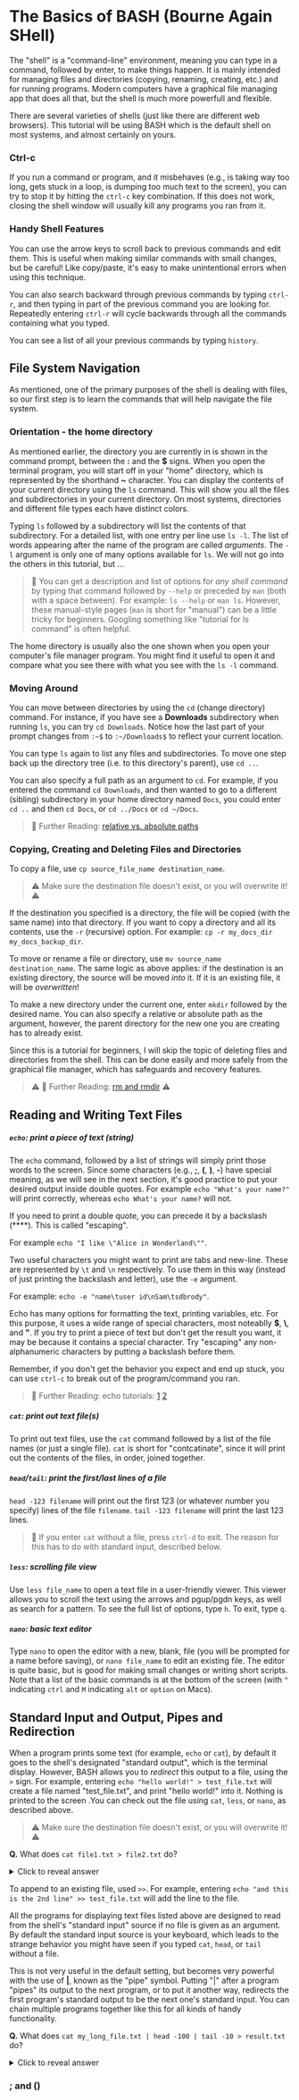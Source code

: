 # The Basics of BASH (Bourne Again SHell)

The "shell" is a "command-line" environment, meaning you can type in a command, followed by enter, to make things happen. It is mainly intended for managing files and directories (copying, renaming, creating, etc.) and for running programs. Modern computers have a graphical file managing app that does all that, but the shell is much more powerfull and flexible.

There are several varieties of shells (just like there are different web browsers). This tutorial will be using BASH which is the default shell on most systems, and almost certainly on yours.

### Ctrl-c
If you run a command or program, and it misbehaves (e.g., is taking way too long, gets stuck in a loop, is dumping too much text to the screen), you can try to stop it by hitting the `ctrl-c` key combination. If this does not work, closing the shell window will usually kill any programs you ran from it.

### Handy Shell Features
You can use the arrow keys to scroll back to previous commands and edit them. This is useful when making similar commands with small changes, but be careful! Like copy/paste, it's easy to make unintentional errors when using this technique.

You can also search backward through previous commands by typing `ctrl-r`, and then typing in part of the previous command you are looking for. Repeatedly entering `ctrl-r` will cycle backwards through all the commands containing what you typed.

You can see a list of all your previous commands by typing `history`.

## File System Navigation
As mentioned, one of the primary purposes of the shell is dealing with files, so our first step is to learn the commands that will help navigate the file system.

### Orientation - the home directory
As mentioned earlier, the directory you are currently in is shown in the command prompt, between the **:** and the **$** signs.
When you open the terminal program, you will start off in your "home" directory, which is represented by the shorthand **~** character.
You can display the contents of your current directory using the `ls` command. This will show you all the files and subdirectories
in your current directory. On most systems, directories and different file types each have distinct colors.

Typing `ls` followed by a subdirectory will list the contents of that subdirectory.
For a detailed list, with one entry per line use `ls -l`. The list of words appearing after the name of the program are called _arguments_. The `-l` argument is only one of many options available for `ls`. We will not go into the others in this tutorial, but ...

>  📝 You can get a description and list of options for *any shell command* by typing that command followed by `--help` or preceded by `man` (both with a space between).
> For example: `ls --help` or `man ls`. However, these manual-style pages (`man` is short for "manual") can be a little tricky for beginners.
> Googling something like "tutorial for ls command" is often helpful.

The home directory is usually also the one shown when you open your computer's file manager program.
You might find it useful to open it and compare what you see there with what you see with the `ls -l` command.  

### Moving Around
You can move between directories by using the `cd` (change directory) command. For instance, if you have see a **Downloads** subdirectory when running `ls`, you can try `cd Downloads`. Notice how the last part of your prompt changes from `:~$` to `:~/Downloads$` to reflect your current location. 

You can type `ls` again to list any files and subdirectories. To move one step back up the directory tree (i.e. to this directory's parent), use `cd ..`.

You can also specify a full path as an argument to `cd`. For example, if you entered the command `cd Downloads`, and then wanted to go to a different (sibling) subdirectory in your home directory named `Docs`, you could enter `cd ..` and then `cd Docs`, or `cd ../Docs` or `cd ~/Docs`.

> 📖 Further Reading: [relative vs. absolute paths](https://linuxhandbook.com/absolute-vs-relative-path/)

### Copying, Creating and Deleting Files and Directories
To copy a file, use `cp source_file_name destination_name`.

> ⚠️ Make sure the destination file doesn't exist, or you will overwrite it! ⚠️

If the destination you specified is a directory, the file will be copied (with the same name) into that directory. If you want to copy a directory and all its contents, use the `-r` (recursive) option. For example: `cp -r my_docs_dir my_docs_backup_dir`.

To move or rename a file or directory, use `mv source_name destination_name`. The same logic as above applies: if the destination is an existing directory, the source will be moved _into_ it. If it is an existing file, it will be _overwritten_!

To make a new directory under the current one, enter `mkdir` followed by the desired name. You can also specify a relative or absolute path as the argument, however, the parent directory for the new one you are creating has to already exist. 

Since this is a tutorial for beginners, I will skip the topic of deleting files and directories from the shell. This can be done easily and more safely from the graphical file manager, which has safeguards and recovery features.

> ⚠️ 📖 Further Reading: [rm and rmdir](https://www.hostinger.com/tutorials/how-to-remove-files-and-folders-using-linux-command-line) ⚠️

## Reading and Writing Text Files

##### `echo`: print a piece of text (string)
The `echo` command, followed by a list of strings will simply print those words to the screen. Since some characters (e.g., **;**, **(**, **)**, **-**) have special meaning, as we will see in the next section, it's good practice to put your desired output inside double quotes. For example `echo "What's your name?"` will print correctly, whereas `echo What's your name?` will not.

If you need to print a double quote, you can precede it by a backslash (**\**). This is called "escaping".

For example `echo "I like \"Alice in Wonderland\""`. 

Two useful characters you might want to print are tabs and new-line. These are represented by `\t` and `\n` respectively. To use them in this way (instead of just printing the backslash and letter), use the `-e` argument.

For example: `echo -e "name\tuser id\nSam\tsdbrody"`.

Echo has many options for formatting the text, printing variables, etc. For this purpose, it uses a wide range of special characters, most noteablly **$**, **\\**, and **"**. If you try to print a piece of text but don't get the result you want, it may be because it contains a special character. Try "escaping" any non-alphanumeric characters by putting a backslash before them.

Remember, if you don't get the behavior you expect and end up stuck, you can use `ctrl-c` to break out of the program/command you ran.  

> 📖 Further Reading: echo tutorials: [1](https://earthly.dev/blog/practical-guide-to-linux-echo-cmd/) [2](https://linuxhint.com/bash_echo/)

##### `cat`: print out text file(s)
To print out text files, use the `cat` command followed by a list of the file names (or just a single file). `cat` is short for "contcatinate", since it will print out the contents of the files, in order, joined together.

##### `head`/`tail`: print the first/last lines of a file
`head -123 filename` will print out the first 123 (or whatever number you specify) lines of the file `filename`. `tail -123 filename` will print the last 123 lines.  

> 📝 If you enter `cat` without a file, press `ctrl-d` to exit. The reason for this has to do with standard input, described below.

##### `less`: scrolling file view
Use `less file_name` to open a text file in a user-friendly viewer. This viewer allows you to scroll the text using the arrows and pgup/pgdn keys, as well as search for a pattern. To see the full list of options, type `h`. To exit, type `q`.

##### `nano`: basic text editor
Type `nano` to open the editor with a new, blank, file (you will be prompted for a name before saving), or `nano file_name` to edit an existing file. The editor is quite basic, but is good for making small changes or writing short scripts. Note that a list of the basic commands is at the bottom of the screen (with `^` indicating `ctrl` and `M` indicating `alt` or `option` on Macs).

## Standard Input and Output, Pipes and Redirection

When a program prints some text (for example, `echo` or `cat`), by default it goes to the shell's designated "standard output", which is the terminal display. However, BASH allows you to _redirect_ this output to a file, using the `>` sign. For example, entering `echo "hello world!" > test_file.txt` will create a file named "test_file.txt", and print "hello world!" into it. Nothing is printed to the screen .You can check out the file using `cat`, `less`, or `nano`, as described above.

> ⚠️ Make sure the destination file doesn't exist, or you will overwrite it! ⚠️

**Q.** What does `cat file1.txt > file2.txt` do?

<details>
  <summary>Click to reveal answer</summary>
  
  > **A.** The command copies file1.txt to file2.txt, similarly to using `cp`. Also similarly, if file2.txt already existed, it would be overwritten with the content of file1.txt.
</details>


To append to an existing file, used `>>`. For example, entering `echo "and this is the 2nd line" >> test_file.txt` will add the line to the file.

All the programs for displaying text files listed above are designed to read from the shell's "standard input" source if no file is given as an argument. By default the standard input source is your keyboard, which leads to the strange behavior you might have seen if you typed `cat`, `head`, or `tail` without a file.

This is not very useful in the default setting, but becomes very powerful with the use of **|**, known as the "pipe" symbol. Putting "|" after a program "pipes" its output to the next program, or to put it another way, redirects the first program's standard output to be the next one's standard input. You can chain multiple programs together like this for all kinds of handy functionality.

**Q.** What does `cat my_long_file.txt | head -100 | tail -10 > result.txt` do?

<details>
  <summary>Click to reveal answer</summary>
  
  > **A.** The command copies lines 91 through 100 of my_long_file.txt into result.txt: `cat` prints the whole file, which gets piped to `head`, which prints only the first 100 lines, which get piped to `tail`, which prints the last 10 of those 100 lines (i.e., lines 91-100 of the original file), which get redirected into result.txt. 
</details>


### ; and ()

